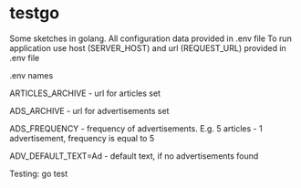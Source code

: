 # testgo
Some sketches in golang.
All configuration data provided in .env file
To run application use host (SERVER_HOST) and url (REQUEST_URL) provided in .env file

.env names

ARTICLES_ARCHIVE - url for articles set

ADS_ARCHIVE - url for advertisements set

ADS_FREQUENCY - frequency of advertisements. E.g. 5 articles - 1 advertisement, frequency is equal to 5

ADV_DEFAULT_TEXT=Ad - default text, if no advertisements found


Testing: go test


